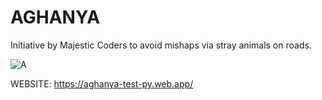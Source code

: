 # AGHANYA
Initiative by Majestic Coders to avoid mishaps via stray animals on roads.

![A](https://user-images.githubusercontent.com/47329072/120858418-62535600-c5a0-11eb-8ce3-256b484d45cd.gif)

WEBSITE: https://aghanya-test-py.web.app/
